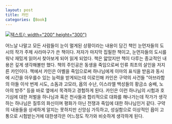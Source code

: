 ```yaml
---
layout: post
title: 카인
categories: [Book]
---
```


[![텍스트](http://image.yes24.com/momo/TopCate680/MidCate008/67975555.jpg){: width="200" height="300"}](http://www.yes24.com/Product/Goods/23668259?scode=032&OzSrank=4)

어느날 나말고 모든 사람들이 눈이 멀게된 상황이라는 내용이 담긴 책인 눈먼자들의 도시의 작가 주제 사라마구가 쓴 책이다. 저자가 마지막 집필한 책이고, 눈먼자들의 도시를
워낙 재밌게 읽어서 찾아보게 되어 읽게 되었다. 책은 얇았지만 책이 다루는 종교적인 내용은 깊게 생각해볼만 했다. 책의 주인공은 동생을 죽임으로써 인류 최초의 살인을
저지른 카인이다. 책에서 카인은 아벨을 죽임으로써 하나님에게 이마의 표식을 받음과 동시에 시간을 아우를수 있는 능력을 받게되는데 이로인해 카인은 구약의 사건들
"아브라함의 아들 이삭 번제 시도, 소돔과 고모라, 욥의 수난, 이스라엘 백성들의 황금소 숭배, 노아의 방주" 등을 바로 옆에서 목격하고 경험하게 된다. 카인은 이런 하나님의
시험과 호기심에 대한 처벌을 하나님과 혹은 천사들과 합리적으로 대화를 해나가는데 작가가 생각하는 하나님은 질투의 화신이며 평화가 아닌 전쟁과 죽임에 대한 하나님인거 같다. 구약의 내용들을 상세하게 알지는 못하지만 신앙심 가득하고, 성실함으로 이상적인 욥이 고통으로 시험받는거에 대한생각은 어느정도 작가와 비슷하게 생각하게 된다.